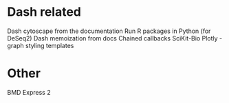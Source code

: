 
# Dash related
Dash cytoscape from the documentation
Run R packages in Python (for DeSeq2)
Dash memoization from docs
Chained callbacks
SciKit-Bio
Plotly - graph styling templates





# Other
BMD Express 2



